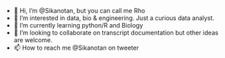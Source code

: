 - 👋 Hi, I’m @Sikanotan, but you can call me Rho
- 👀 I’m interested in data, bio & engineering. Just a curious data analyst.  
- 🌱 I’m currently learning python/R and Biology
- 💞️ I’m looking to collaborate on transcript documentation but other ideas are welcome.
- 📫 How to reach me @Sikanotan on tweeter

